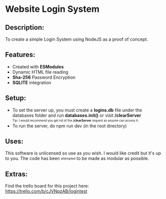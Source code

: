 # Website Login System 

## Description:
To create a simple Login System using NodeJS as a proof of concept.

## Features:
- Created with **ESModules**
- Dynamic HTML file reading
- **Sha-256** Password Encryption
- **SQLITE** integration

## Setup:
- To set the server up, you must create a **logins.db** file under the databases
folder and run **databases.init()** or visit **/clearServer** <br>
<sub><sup>Tip: I would recommend you get rid of the **/clearServer** request as anyone can access it.</sup><br>
- To run the server, do npm run dev (in the root directory)

## Uses:
This software is unlicensed so use as you wish. I would like credit but it's up to you. 
The code has been <sub><sup>attempted</sup></sub> to be made as modular as possible.

## Extras:
Find the trello board for this project here: <br>
https://trello.com/b/cJVNpzAB/logintest